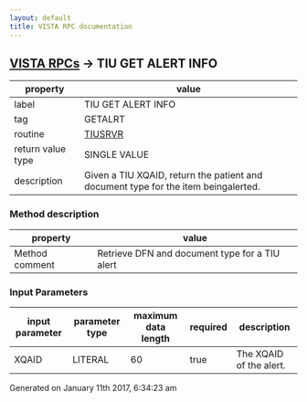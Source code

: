 ```yaml
---
layout: default
title: VISTA RPC documentation
---
```




## [VISTA RPCs](TableOfContent.md) &#8594; TIU GET ALERT INFO 

 property | value 
--- | --- 
 label | TIU GET ALERT INFO
 tag | GETALRT
 routine | [TIUSRVR](http://code.osehra.org/dox/Routine_TIUSRVR_source.html)
 return value type | SINGLE VALUE
 description | Given a TIU XQAID, return the patient and document type for the item beingalerted.


### Method description

 property | value 
--- | --- 
 Method comment | Retrieve DFN and document type for a TIU alert

### Input Parameters

| input parameter | parameter type | maximum data length | required | description | 
| --- | --- | --- | --- | --- | 
| XQAID | LITERAL | 60 | true | The XQAID of the alert. | 




Generated on January 11th 2017, 6:34:23 am